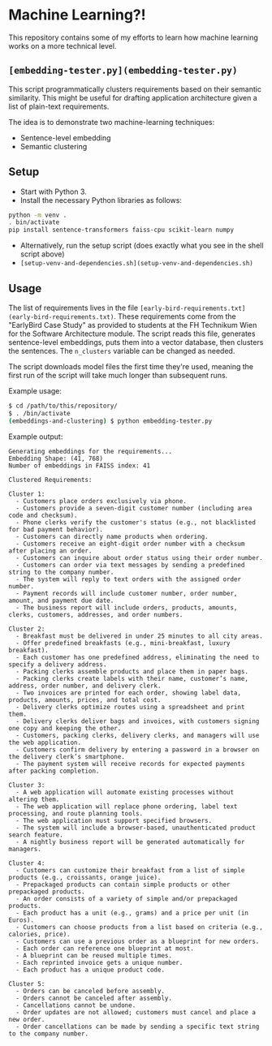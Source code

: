 # Machine Learning?!

This repository contains some of my efforts to learn how machine learning works on a more technical level.

## `[embedding-tester.py](embedding-tester.py)`

This script programmatically clusters requirements based on their semantic similarity. This might be useful for drafting application architecture given a list of plain-text requirements.

The idea is to demonstrate two machine-learning techniques:
- Sentence-level embedding
- Semantic clustering

## Setup

- Start with Python 3.
- Install the necessary Python libraries as follows:

```sh
python -m venv .
. bin/activate
pip install sentence-transformers faiss-cpu scikit-learn numpy
```

- Alternatively, run the setup script (does exactly what you see in the shell script above)
- `[setup-venv-and-dependencies.sh](setup-venv-and-dependencies.sh)`

## Usage

The list of requirements lives in the file `[early-bird-requirements.txt](early-bird-requirements.txt)`. These requirements come from the "EarlyBird Case Study" as provided to students at the FH Technikum Wien for the Software Architecture module.
The script reads this file, generates sentence-level embeddings, puts them into a vector database, then clusters the sentences. The `n_clusters` variable can be changed as needed.

The script downloads model files the first time they're used, meaning the first run of the script will take much longer than subsequent runs.

Example usage:
``` sh
$ cd /path/to/this/repository/
$ . /bin/activate
(embeddings-and-clustering) $ python embedding-tester.py
```

Example output:
```
Generating embeddings for the requirements...
Embedding Shape: (41, 768)
Number of embeddings in FAISS index: 41

Clustered Requirements:

Cluster 1:
  - Customers place orders exclusively via phone.
  - Customers provide a seven-digit customer number (including area code and checksum).
  - Phone clerks verify the customer's status (e.g., not blacklisted for bad payment behavior).
  - Customers can directly name products when ordering.
  - Customers receive an eight-digit order number with a checksum after placing an order.
  - Customers can inquire about order status using their order number.
  - Customers can order via text messages by sending a predefined string to the company number.
  - The system will reply to text orders with the assigned order number.
  - Payment records will include customer number, order number, amount, and payment due date.
  - The business report will include orders, products, amounts, clerks, customers, addresses, and order numbers.

Cluster 2:
  - Breakfast must be delivered in under 25 minutes to all city areas.
  - Offer predefined breakfasts (e.g., mini-breakfast, luxury breakfast).
  - Each customer has one predefined address, eliminating the need to specify a delivery address.
  - Packing clerks assemble products and place them in paper bags.
  - Packing clerks create labels with their name, customer’s name, address, order number, and delivery clerk.
  - Two invoices are printed for each order, showing label data, products, amounts, prices, and total cost.
  - Delivery clerks optimize routes using a spreadsheet and print them.
  - Delivery clerks deliver bags and invoices, with customers signing one copy and keeping the other.
  - Customers, packing clerks, delivery clerks, and managers will use the web application.
  - Customers confirm delivery by entering a password in a browser on the delivery clerk’s smartphone.
  - The payment system will receive records for expected payments after packing completion.

Cluster 3:
  - A web application will automate existing processes without altering them.
  - The web application will replace phone ordering, label text processing, and route planning tools.
  - The web application must support specified browsers.
  - The system will include a browser-based, unauthenticated product search feature.
  - A nightly business report will be generated automatically for managers.

Cluster 4:
  - Customers can customize their breakfast from a list of simple products (e.g., croissants, orange juice).
  - Prepackaged products can contain simple products or other prepackaged products.
  - An order consists of a variety of simple and/or prepackaged products.
  - Each product has a unit (e.g., grams) and a price per unit (in Euros).
  - Customers can choose products from a list based on criteria (e.g., calories, price).
  - Customers can use a previous order as a blueprint for new orders.
  - Each order can reference one blueprint at most.
  - A blueprint can be reused multiple times.
  - Each reprinted invoice gets a unique number.
  - Each product has a unique product code.

Cluster 5:
  - Orders can be canceled before assembly.
  - Orders cannot be canceled after assembly.
  - Cancellations cannot be undone.
  - Order updates are not allowed; customers must cancel and place a new order.
  - Order cancellations can be made by sending a specific text string to the company number.

```
